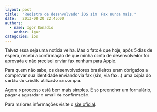```yaml
---
layout: post
title:  "Registro de desenvolvedor iOS sim. Fax nunca mais."
date:   2013-08-20 22:45:00
authors:
  - name: Ígor Bonadio
    anchor: igor
categories: ios
---
```


Talvez essa seja uma notícia velha. Mas o fato é que hoje, após 5 dias de espera, recebi a confirmação de que minha conta de desenvolvedor foi aprovada e não precisei enviar fax nenhum para Apple.

Para quem não sabe, os desenvolvedores brasileiros eram obrigados a comprovar sua identidade enviando via fax (sim, via fax...) uma cópia do cartão de crédito utilizado na compra.

Agora o processo está bem mais simples. É só preencher um formulário, pagar e aguardar o email de confirmação.

Para maiores informações visite o [site oficial][ios-dev].

[ios-dev]: https://developer.apple.com/programs/ios/

<!-- break -->